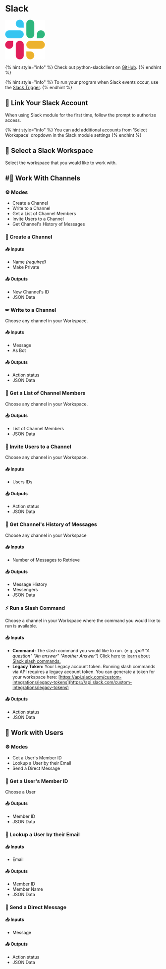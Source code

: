 # Slack

![Slack is where work flows.](../../.gitbook/assets/slack%20%281%29.png)

{% hint style="info" %}
Check out python-slackclient on [GitHub](https://github.com/slackapi/python-slackclient).
{% endhint %}

{% hint style="info" %}
To run your program when Slack events occur, use the [Slack Trigger](../triggers/slack-trigger.md).
{% endhint %}

## 🔗 Link Your Slack Account

When using Slack module for the first time, follow the prompt to authorize access.

{% hint style="info" %}
You can add additional accounts from 'Select Workspace' dropdown in the Slack module settings
{% endhint %}

## 💼 Select a Slack Workspace

Select the workspace that you would like to work with.

## \#⃣ Work With Channels

### ⚙ Modes

* Create a Channel
* Write to a Channel
* Get a List of Channel Members
* Invite Users to a Channel
* Get Channel's History of Messages

### 🌟 Create a Channel

#### 📥 Inputs

* Name _\(required\)_
* Make Private

#### 📤 Outputs

* New Channel's ID
* JSON Data

### ✏ Write to a Channel

Choose any channel in your Workspace.

#### 📥 Inputs

* Message
* As Bot

#### 📤 Outputs

* Action status
* JSON Data

### 👥 Get a List of Channel Members

Choose any channel in your Workspace.

#### 📤 Outputs

* List of Channel Members
* JSON Data

### 👋 Invite Users to a Channel

Choose any channel in your Workspace.

#### 📥 Inputs

* Users IDs

#### 📤 Outputs

* Action status
* JSON Data

### 💬 Get Channel's History of Messages

Choose any channel in your Workspace

#### 📥 Inputs

* Number of Messages to Retrieve

#### 📤 Outputs

* Message History
* Messengers
* JSON Data

### ⚡ Run a Slash Command

Choose a channel in your Workspace where the command you would like to run is available.

#### 📥 Inputs

* **Command:** The slash command you would like to run. \(e.g. _/poll "A question" "An answer" "Another Answer"_\) [Click here to learn about Slack slash commands.](https://api.slack.com/interactivity/slash-commands)
* **Legacy Token:** Your Legacy account token. Running slash commands via API requires a legacy account token. You can generate a token for your workspace here: [https://api.slack.com/custom-integrations/legacy-tokens](https://api.slack.com/custom-integrations/legacy-tokens)

#### 📤 Outputs

* Action status
* JSON Data

## 👥 Work with Users

### ⚙ Modes

* Get a User's Member ID
* Lookup a User by their Email
* Send a Direct Message

### 👤 Get a User's Member ID

Choose a User

#### 📤 Outputs

* Member ID
* JSON Data

### 📧 Lookup a User by their Email

#### 📥 Inputs

* Email

#### 📤 Outputs

* Member ID
* Member Name
* JSON Data

### 💬 Send a Direct Message

#### 📥 Inputs

* Message

#### 📤 Outputs

* Action status
* JSON Data

